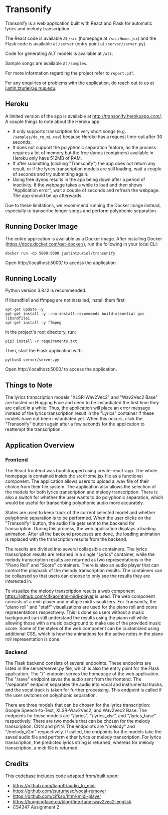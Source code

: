 # Transonify

Transonify is a web application built with React and Flask for automatic lyrics and melody transcription.

The React code is available at `/src` (homepage at `/src/Home.jsx`) and the Flask code is available at `/server` (entry point at `/server/server.py`).

Code for generating ALT models is available at `/alt`.

Sample songs are available at `/samples`.

For more information regarding the project refer to `report.pdf`.

For any enquiries or problems with the application, do reach out to us at justin.tzuriel@u.nus.edu.

## Heroku

A limited version of the app is available at http://transonify.herokuapp.com/.
A couple things to note about the Heroku app:

- It only supports transcription for very short songs (e.g. `/samples/do_re_mi.wav`) because Heroku has a request time-out after 30 seconds.
- It does not support the polyphonic separation feature, as the process requires a lot of memory but the free dynos (containers) available in Heroku only have 512MB of RAM.
- If after submitting (clicking "Transonify") the app does not return any result, or if the lyrics transcription models are still loading, wait a couple of seconds and try submitting again.
- Using free dynos results in the app being down after a period of inactivity. If the webpage takes a while to load and then shows "Application error", wait a couple of seconds and refresh the webpage. The app should be up afterwards.

Due to these limitations, we recommend running the Docker image instead, especially to transcribe longer songs and perform polyphonic separation.

## Running Docker Image

The entire application is available as a Docker image. After installing Docker (https://docs.docker.com/get-docker/), run the following in your local CLI:

    docker run -dp 5000:5000 justintzuriel/transonify

Open http://localhost:5000/ to access the application.

## Running Locally

Python version 3.8.12 is recommended.

If libsndfile1 and ffmpeg are not installed, install them first:

    apt-get update -y
    apt-get install -y --no-install-recommends build-essential gcc libsndfile1
    apt-get install -y ffmpeg

In the project's root directory, run:

    pip3 install -r requirements.txt

Then, start the Flask application with:

    python3 server/server.py

Open http://localhost:5000/ to access the application.

## Things to Note

The lyrics transcription models "XLSR-Wav2Vec2" and "Wav2Vec2 Base" are hosted on Hugging Face and need to be instantiated the first time they are called in a while. Thus, the application will place an error message instead of the lyrics transcription result in the "Lyrics" container if these models have not been instantiated yet. When this occurs, click the "Transonify" button again after a few seconds for the application to reattempt the transcription.

## Application Overview

### Frontend

The React frontend was bootstrapped using create-react-app. The whole homepage is contained inside the src/Home.jsx file as a functional component. The application allows users to upload a .wav file of their choice from their file system. The application also allows the selection of the models for both lyrics transcription and melody transcription. There is also a switch for whether the user wants to do polyphonic separation, which would be useful for transcribing polyphonic audio more accurately.

States are used to keep track of the current selected model and whether polyphonic separation is to be performed. When the user clicks on the "Transonify" button, the audio file gets sent to the backend for transcription. During this process, the web application displays a loading animation. After all the backend processes are done, the loading animation is replaced with the transcription results from the backend.

The results are divided into several collapsible containers. The lyrics transcription results are returned in a single "Lyrics" container, while the melody transcription results are returned as two representations in the "Piano Roll" and "Score" containers. There is also an audio player that can control the playback of the melody transcription results. The containers can be collapsed so that users can choose to only see the results they are interested in.

To visualize the melody transcription results a web component https://github.com/cifkao/html-midi-player is used. The web component consists of a midi player and multiple midi visualizers. For Transonify, the "piano roll" and "staff" visualizations are used for the piano roll and score representations respectively. This is done so users without a music background can still understand the results using the piano roll while allowing those with a music background to make use of the provided music score. Some of the styles of the web component can be customized using additional CSS, which is how the animations for the active notes in the piano roll representation is done.

### Backend

The Flask backend consists of several endpoints. These endpoints are listed in the server/server.py file, which is also the entry point for the Flask application. The "/" endpoint serves the homepage of the web application. The "/save" endpoint saves the audio sent from the frontend. The "/separate" endpoint separates the audio into vocal and instrumental tracks, and the vocal track is taken for further processing. This endpoint is called if the user switches on polyphonic separation.

There are three models that can be chosen for the lyrics transcription: Google Speech-to-Text, XLSR-Wav2Vec2, and Wav2Vec2 Base. The endpoints for these models are "/lyrics", "/lyrics_xlsr", and "/lyrics_base" respectively. There are two models that can be chosen for the melody transcription: CNN and pYIN. The endpoints are "/melody" and "/melody_v2m" respectively. If called, the endpoints for the models take the saved audio file and perform either lyrics or melody transcription. For lyrics transcription, the predicted lyrics string is returned, whereas for melody transcription, a midi file is returned.

## Credits

This codebase includes code adapted from/built upon:

- https://github.com/tiagoft/audio_to_midi
- https://github.com/tsurumeso/vocal-remover
- https://github.com/cifkao/html-midi-player
- https://huggingface.co/blog/fine-tune-wav2vec2-english
- CS4347 Assignment 2
